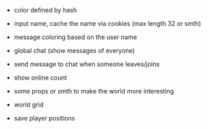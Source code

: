* color defined by hash
* input name, cache the name via cookies (max length 32 or smth)
* message coloring based on the user name
* global chat (show messages of everyone)
* send message to chat when someone leaves/joins
* show online count
* some props or smth to make the world more interesting

* world grid
* save player positions